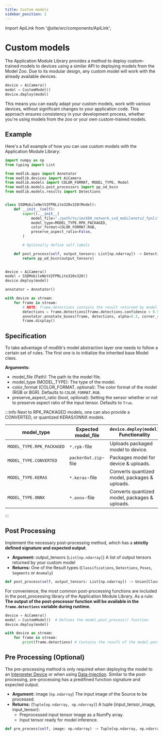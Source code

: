 ```yaml
---
title: Custom models
sidebar_position: 2
---
```

import ApiLink from '@site/src/components/ApiLink';


# Custom models


The Application Module Library provides a method to deploy custom-trained models to devices using a similar API to deploying models from the Model Zoo. Due to its modular design, any custom model will work with the already available devices.

```python
device = AiCamera()
model = CustomModel()
device.deploy(model)
```

This means you can easily adapt your custom models, work with various devices, without significant changes to your application code. This approach ensures consistency in your development process, whether you're using models from the zoo or your own custom-trained models.


## Example

Here's a full example of how you can use custom models with the Application Module Library:

```python
import numpy as np
from typing import List

from modlib.apps import Annotator
from modlib.devices import AiCamera
from modlib.models import COLOR_FORMAT, MODEL_TYPE, Model
from modlib.models.post_processors import pp_od_bscn
from modlib.models.results import Detections


class SSDMobileNetV2FPNLite320x320(Model):
    def __init__(self):
        super().__init__(
            model_file="./path/to/imx500_network_ssd_mobilenetv2_fpnlite_320x320_pp.rpk",
            model_type=MODEL_TYPE.RPK_PACKAGED,
            color_format=COLOR_FORMAT.RGB,
            preserve_aspect_ratio=False,
        )

        # Optionally define self.labels

    def post_process(self, output_tensors: List[np.ndarray]) -> Detections:
        return pp_od_bscn(output_tensors)
    

device = AiCamera()
model = SSDMobileNetV2FPNLite320x320()
device.deploy(model)

annotator = Annotator()

with device as stream:
    for frame in stream:
        # NOTE: frame.detections contains the result returned by model.post_process()
        detections = frame.detections[frame.detections.confidence > 0.55]
        annotator.annotate_boxes(frame, detections, alpha=0.3, corner_radius=10)
        frame.display()
```


## Specification

To take advantage of modlib's model abstraction layer one needs to follow a certain set of rules.
The first one is to initialize the inherited base <ApiLink to="/api-reference/models/model">Model</ApiLink> class.

**Arguments:**
- model_file (Path): The path to the model file.
- model_type (<ApiLink to="/api-reference/models/model#model_type">MODEL_TYPE</ApiLink>): The type of the model.
- color_format (<ApiLink to="/api-reference/models/model#color_format">COLOR_FORMAT</ApiLink>, optional): The color format of the model (RGB or BGR). Defaults to `COLOR_FORMAT.RGB`.
- preserve_aspect_ratio (bool, optional): Setting the sensor whether or not to preserve aspect ratio of the input tensor. Defaults to `True`.

:::info
Next to RPK_PACKAGED models, one can also provide a CONVERTED, or quantized KERAS/ONNX models.

| model_type              | Expected model_file  | `device.deploy(model)` Functionality         |
|-------------------------|----------------------|----------------------------------------------|
|`MODEL_TYPE.RPK_PACKAGED`|`*.rpk`-file          |Uploads packaged model to device.             |
|`MODEL_TYPE.CONVERTED`   |`packerOut.zip`-file  |Packages model for device & uploads.          |
|`MODEL_TYPE.KERAS`       |`*.keras`-file        |Converts quantized model, packages & uploads. |
|`MODEL_TYPE.ONNX`        |`*.onnx`-file         |Converts quantized model, packages & uploads. |
:::

## Post Processing

Implement the necessary post-processing method, which has a **strictly defined signature and expected output**. 
- **Argument:** output_tensors (`List[np.ndarray]`) A list of output tensors returned by your custom model
- **Returns:** One of the <ApiLink to="/api-reference/models/results#result">Result</ApiLink> types (`Classifications`, `Detections`, `Poses`, `Segments` or `Anomaly`)

```python
def post_process(self, output_tensors: List[np.ndarray]) -> Union[Classifications, Detections, Poses, Segments, Anomaly]:
```

For convenience, the most common post-processing functions are included in the <ApiLink to="/api-reference/models/post_processors">post_processing library</ApiLink> of the Application Module Library. As a rule: **The output of the post-processor function will be available in the `frame.detections` variable during runtime.**

```python
device = AiCamera()
model = CustomModel()  # Defines the model.post_process() function
device.deploy(model)

with device as stream:
    for frame in stream:
        print(frame.detections) # Contains the result of the model.post_process() function
```

## Pre Processing (Optional)

The pre-processing method is only required when deploying the model to an <u>Interpreter Device</u> or when using <u>Data-Injection</u>.
Similar to the post-processing, pre-processing has a predifined function signature and expected output.
- **Argument:** image (`np.ndarray`) The input image of the Source to be processed.
- **Returns:** (`Tuple[np.ndarray, np.ndarray]`) A tuple (input_tensor_image, input_tensor):
    - Preprocessed input tensor image as a NumPy array.
    - Input tensor ready for model inference.

```python
def pre_process(self, image: np.ndarray) -> Tuple[np.ndarray, np.ndarray]:
```
